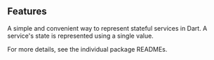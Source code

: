 ## Features

A simple and convenient way to represent stateful services in Dart. A service's state is represented 
using a single value.

For more details, see the individual package READMEs.
